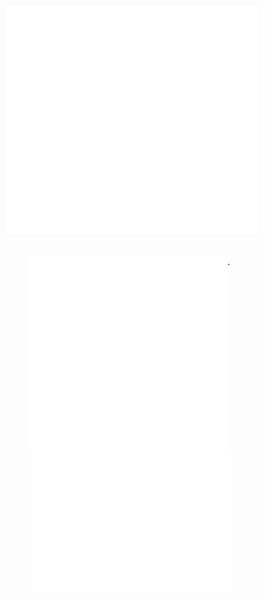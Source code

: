 <p align = "center">
  <a href="https://github.com/jk15162428">
    <img align="center" src="https://github.com/jk15162428/jk15162428/blob/master/general.svg" />
  </a>
</p>
<br>
<p align="center">
  <a href="https://github.com/jk15162428">
    <img width="400" align="top" src="https://github.com/jk15162428/jk15162428/blob/master/analysis.svg" />
  </a>
  &emsp;
  <a href="https://github.com/jk15162428">
    <img width="400" align="top" src="https://github.com/jk15162428/jk15162428/blob/master/leetcode.svg" />
  </a>
</p>
